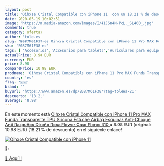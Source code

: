 ```yaml
---
layout: post
title: 'Oihxse Cristal Compatible con iPhone 11  con un 18.21 % de descuento'
date: 2020-05-19 10:02:51
image: 'https://m.media-amazon.com/images/I/41JSn4N-PcL._SL400_.jpg'
comments: true
category: ofertas
author: 'tole.es'
slug: 'B087M61F38-es Oihxse Cristal Compatible con iPhone 11 Pro MAX Funda...'
sku: 'B087M61F38-es'
tags: [ 'Accesorios','Accesorios para tablets','Auriculares para equipo de audio','Auriculares y accesorios','Electrónica','Electrónica para moto','Electrónica para vehículos','Fundas blandas para tablets','Fundas para tablets','Informática','Smartwatches','Soportes para moto','Tecnología para vestir','iphone', ]
actualPrice: 8.98 EUR
currency: EUR
price: 8.98
comparePrice: 10.98 EUR
prodname: 'Oihxse Cristal Compatible con iPhone 11 Pro MAX Funda Transparente TPU Silicona Estuche Airbag Esquinas Anti-Choque Anti Rasguños Diseño Rosa Flower Caso  Flores B10 '
country: 'es'
flag: '🇪🇸'
brand: ''
buyurl: 'https://www.amazon.es/dp/B087M61F38/?tag=tolees-21'
descuento: '18.21'
average: '8.98'
---
```


En este momento está [Oihxse Cristal Compatible con iPhone 11 Pro MAX Funda Transparente TPU Silicona Estuche Airbag Esquinas Anti-Choque Anti Rasguños Diseño Rosa Flower Caso  Flores B10 ](https://www.amazon.es/dp/B087M61F38/?tag=tolees-21) a 8.98 EUR (original: 10.98 EUR) (18.21 %  de descuento) en el siguiente enlace!

[![Oihxse Cristal Compatible con iPhone 11 ](https://m.media-amazon.com/images/I/41JSn4N-PcL._SL400_.jpg)](https://www.amazon.es/dp/B087M61F38/?tag=tolees-21)

🔎:


[🛒 Aquí!!!](https://www.amazon.es/dp/B087M61F38/?tag=tolees-21)
